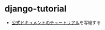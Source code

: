 # django-tutorial
- [公式ドキュメントのチュートリアル](https://docs.djangoproject.com/ja/2.2/intro/tutorial01/)を写経する
